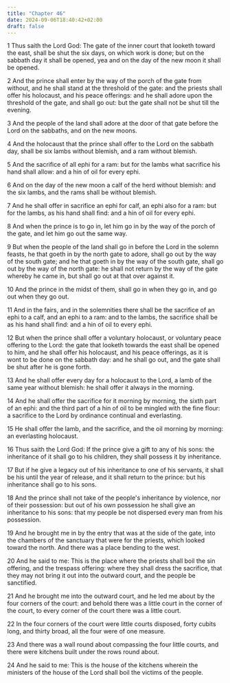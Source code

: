 ```yaml
---
title: "Chapter 46"
date: 2024-09-06T18:40:42+02:00
draft: false
---
```




1 Thus saith the Lord God: The gate of the inner court that looketh toward the east, shall be shut the six days, on which work is done; but on the sabbath day it shall be opened, yea and on the day of the new moon it shall be opened.

2 And the prince shall enter by the way of the porch of the gate from without, and he shall stand at the threshold of the gate: and the priests shall offer his holocaust, and his peace offerings: and he shall adore upon the threshold of the gate, and shall go out: but the gate shall not be shut till the evening.

3 And the people of the land shall adore at the door of that gate before the Lord on the sabbaths, and on the new moons.

4 And the holocaust that the prince shall offer to the Lord on the sabbath day, shall be six lambs without blemish, and a ram without blemish.

5 And the sacrifice of all ephi for a ram: but for the lambs what sacrifice his hand shall allow: and a hin of oil for every ephi.

6 And on the day of the new moon a calf of the herd without blemish: and the six lambs, and the rams shall be without blemish.

7 And he shall offer in sacrifice an ephi for calf, an ephi also for a ram: but for the lambs, as his hand shall find: and a hin of oil for every ephi.

8 And when the prince is to go in, let him go in by the way of the porch of the gate, and let him go out the same way.

9 But when the people of the land shall go in before the Lord in the solemn feasts, he that goeth in by the north gate to adore, shall go out by the way of the south gate; and he that goeth in by the way of the south gate, shall go out by the way of the north gate: he shall not return by the way of the gate whereby he came in, but shall go out at that over against it.

10 And the prince in the midst of them, shall go in when they go in, and go out when they go out.

11 And in the fairs, and in the solemnities there shall be the sacrifice of an ephi to a calf, and an ephi to a ram: and to the lambs, the sacrifice shall be as his hand shall find: and a hin of oil to every ephi.

12 But when the prince shall offer a voluntary holocaust, or voluntary peace offering to the Lord: the gate that looketh towards the east shall be opened to him, and he shall offer his holocaust, and his peace offerings, as it is wont to be done on the sabbath day: and he shall go out, and the gate shall be shut after he is gone forth.

13 And he shall offer every day for a holocaust to the Lord, a lamb of the same year without blemish: he shall offer it always in the morning.

14 And he shall offer the sacrifice for it morning by morning, the sixth part of an ephi: and the third part of a hin of oil to be mingled with the fine flour: a sacrifice to the Lord by ordinance continual and everlasting.

15 He shall offer the lamb, and the sacrifice, and the oil morning by morning: an everlasting holocaust.

16 Thus saith the Lord God: If the prince give a gift to any of his sons: the inheritance of it shall go to his children, they shall possess it by inheritance.

17 But if he give a legacy out of his inheritance to one of his servants, it shall be his until the year of release, and it shall return to the prince: but his inheritance shall go to his sons.

18 And the prince shall not take of the people's inheritance by violence, nor of their possession: but out of his own possession he shall give an inheritance to his sons: that my people be not dispersed every man from his possession.

19 And he brought me in by the entry that was at the side of the gate, into the chambers of the sanctuary that were for the priests, which looked toward the north. And there was a place bending to the west.

20 And he said to me: This is the place where the priests shall boil the sin offering, and the trespass offering: where they shall dress the sacrifice, that they may not bring it out into the outward court, and the people be sanctified.

21 And he brought me into the outward court, and he led me about by the four corners of the court: and behold there was a little court in the corner of the court, to every corner of the court there was a little court.

22 In the four corners of the court were little courts disposed, forty cubits long, and thirty broad, all the four were of one measure.

23 And there was a wall round about compassing the four little courts, and there were kitchens built under the rows round about.

24 And he said to me: This is the house of the kitchens wherein the ministers of the house of the Lord shall boil the victims of the people.

